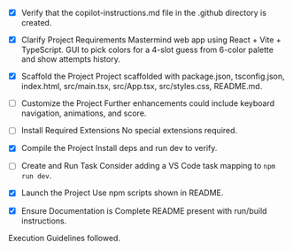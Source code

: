 - [x] Verify that the copilot-instructions.md file in the .github directory is created.

- [x] Clarify Project Requirements
	Mastermind web app using React + Vite + TypeScript. GUI to pick colors for a 4-slot guess from 6-color palette and show attempts history.

- [x] Scaffold the Project
	Project scaffolded with package.json, tsconfig.json, index.html, src/main.tsx, src/App.tsx, src/styles.css, README.md.

- [ ] Customize the Project
	Further enhancements could include keyboard navigation, animations, and score.

- [ ] Install Required Extensions
	No special extensions required.

- [x] Compile the Project
	Install deps and run dev to verify.

- [ ] Create and Run Task
	Consider adding a VS Code task mapping to `npm run dev`.

- [x] Launch the Project
	Use npm scripts shown in README.

- [x] Ensure Documentation is Complete
	README present with run/build instructions.

Execution Guidelines followed.
